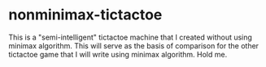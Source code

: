 # nonminimax-tictactoe
This is a "semi-intelligent" tictactoe machine that I created without using minimax algorithm. This will serve as the basis of comparison for the other tictactoe game that I will write using minimax algorithm. Hold me.
